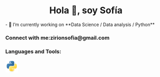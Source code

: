 <h1 align="center">Hola 👋, soy Sofía</h1>
- 🔭 I’m currently working on **Data Science / Data analysis / Python**

<h3 align="left">Connect with me:zirionsofia@gmail.com</h3>
<p align="left">
</p>

<h3 align="left">Languages and Tools:</h3>
<p align="left"> <a href="https://www.python.org" target="_blank" rel="noreferrer"> <img src="https://raw.githubusercontent.com/devicons/devicon/master/icons/python/python-original.svg" alt="python" width="40" height="40"/> </a> </p>
